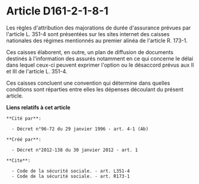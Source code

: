 # Article D161-2-1-8-1

Les règles d'attribution des majorations de durée d'assurance prévues par l'article L. 351-4 sont présentées sur les sites
internet des caisses nationales des régimes mentionnés au premier alinéa de l'article R. 173-1. 

Ces caisses élaborent, en outre, un plan de diffusion de documents destinés à l'information des assurés notamment en ce qui
concerne le délai dans lequel ceux-ci peuvent exprimer l'option ou le désaccord prévus aux II et III de l'article L. 351-4. 

Ces caisses concluent une convention qui détermine dans quelles conditions sont réparties entre elles les dépenses découlant
du présent article.

**Liens relatifs à cet article**

	**Cité par**:

	  - Décret n°96-72 du 29 janvier 1996 - art. 4-1 (Ab)

	**Créé par**:

	  - Décret n°2012-138 du 30 janvier 2012 - art. 1

	**Cite**:

	  - Code de la sécurité sociale. - art. L351-4
	  - Code de la sécurité sociale. - art. R173-1

